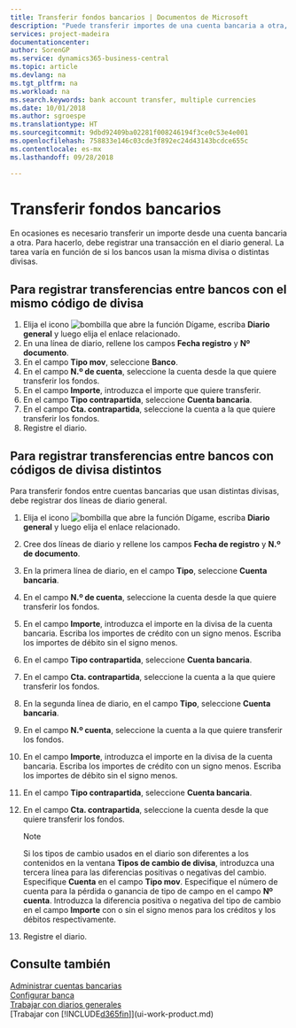 ```yaml
---
title: Transferir fondos bancarios | Documentos de Microsoft
description: "Puede transferir importes de una cuenta bancaria a otra, con divisas distintas, registrando la transacción en el diario general."
services: project-madeira
documentationcenter: 
author: SorenGP
ms.service: dynamics365-business-central
ms.topic: article
ms.devlang: na
ms.tgt_pltfrm: na
ms.workload: na
ms.search.keywords: bank account transfer, multiple currencies
ms.date: 10/01/2018
ms.author: sgroespe
ms.translationtype: HT
ms.sourcegitcommit: 9dbd92409ba02281f008246194f3ce0c53e4e001
ms.openlocfilehash: 758833e146c03cde3f892ec24d43143bcdce655c
ms.contentlocale: es-mx
ms.lasthandoff: 09/28/2018

---
```

# <a name="transfer-bank-funds"></a>Transferir fondos bancarios
En ocasiones es necesario transferir un importe desde una cuenta bancaria a otra. Para hacerlo, debe registrar una transacción en el diario general. La tarea varía en función de si los bancos usan la misma divisa o distintas divisas.

## <a name="to-post-a-transfer-between-bank-accounts-with-the-same-currency-code"></a>Para registrar transferencias entre bancos con el mismo código de divisa
1. Elija el icono ![bombilla que abre la función Dígame](media/ui-search/search_small.png "Dígame que desea hacer"), escriba **Diario general** y luego elija el enlace relacionado.
2. En una línea de diario, rellene los campos **Fecha registro** y **Nº documento**.
3. En el campo **Tipo mov**, seleccione **Banco**.
4. En el campo **N.º de cuenta**, seleccione la cuenta desde la que quiere transferir los fondos.
5. En el campo **Importe**, introduzca el importe que quiere transferir.
6. En el campo **Tipo contrapartida**, seleccione **Cuenta bancaria**.
7. En el campo **Cta. contrapartida**, seleccione la cuenta a la que quiere transferir los fondos.
8. Registre el diario.

## <a name="to-post-a-transfer-between-bank-accounts-with-different-currency-codes"></a>Para registrar transferencias entre bancos con códigos de divisa distintos
Para transferir fondos entre cuentas bancarias que usan distintas divisas, debe registrar dos líneas de diario general.

1. Elija el icono ![bombilla que abre la función Dígame](media/ui-search/search_small.png "Dígame que desea hacer"), escriba **Diario general** y luego elija el enlace relacionado.
2. Cree dos líneas de diario y rellene los campos **Fecha de registro** y **N.º de documento**.
3. En la primera línea de diario, en el campo **Tipo**, seleccione **Cuenta bancaria**.
4. En el campo **N.º de cuenta**, seleccione la cuenta desde la que quiere transferir los fondos.
5. En el campo **Importe**, introduzca el importe en la divisa de la cuenta bancaria. Escriba los importes de crédito con un signo menos. Escriba los importes de débito sin el signo menos.
6. En el campo **Tipo contrapartida**, seleccione **Cuenta bancaria**.
7. En el campo **Cta. contrapartida**, seleccione la cuenta a la que quiere transferir los fondos.
8. En la segunda línea de diario, en el campo **Tipo**, seleccione **Cuenta bancaria**.
9. En el campo **N.º cuenta**, seleccione la cuenta a la que quiere transferir los fondos.
10. En el campo **Importe**, introduzca el importe en la divisa de la cuenta bancaria. Escriba los importes de crédito con un signo menos. Escriba los importes de débito sin el signo menos.
11. En el campo **Tipo contrapartida**, seleccione **Cuenta bancaria**.  
12. En el campo **Cta. contrapartida**, seleccione la cuenta desde la que quiere transferir los fondos.

    > [!NOTE]  
    > Si los tipos de cambio usados en el diario son diferentes a los contenidos en la ventana **Tipos de cambio de divisa**, introduzca una tercera línea para las diferencias positivas o negativas del cambio. Especifique **Cuenta** en el campo **Tipo mov**. Especifique el número de cuenta para la pérdida o ganancia de tipo de campo en el campo **Nº cuenta**. Introduzca la diferencia positiva o negativa del tipo de cambio en el campo **Importe** con o sin el signo menos para los créditos y los débitos respectivamente.
13. Registre el diario.

## <a name="see-also"></a>Consulte también
[Administrar cuentas bancarias](bank-manage-bank-accounts.md)  
[Configurar banca](bank-setup-banking.md)  
[Trabajar con diarios generales](ui-work-general-journals.md)  
[Trabajar con [!INCLUDE[d365fin](includes/d365fin_md.md)]](ui-work-product.md)

